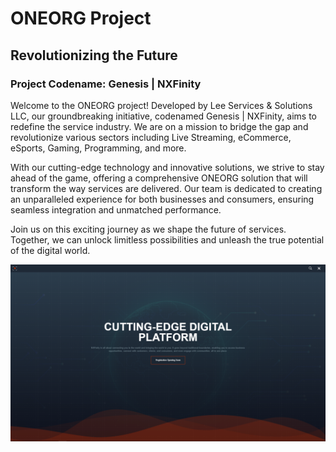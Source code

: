 # ONEORG Project

## Revolutionizing the Future

### Project Codename: Genesis | NXFinity

Welcome to the ONEORG project! Developed by Lee Services & Solutions LLC, our groundbreaking initiative, codenamed Genesis | NXFinity, aims to redefine the service industry. We are on a mission to bridge the gap and revolutionize various sectors including Live Streaming, eCommerce, eSports, Gaming, Programming, and more.

With our cutting-edge technology and innovative solutions, we strive to stay ahead of the game, offering a comprehensive ONEORG solution that will transform the way services are delivered. Our team is dedicated to creating an unparalleled experience for both businesses and consumers, ensuring seamless integration and unmatched performance.

Join us on this exciting journey as we shape the future of services. Together, we can unlock limitless possibilities and unleash the true potential of the digital world.

![Image](./assets/images/product/fp_1.PNG)
